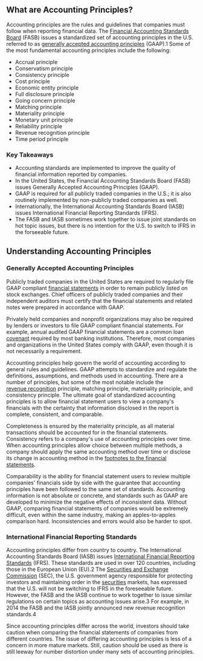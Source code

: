 ## What are Accounting Principles?

Accounting principles are the rules and guidelines that companies must follow when reporting financial data. The [Financial Accounting Standards Board](https://www.investopedia.com/terms/f/fasb.asp) (FASB) issues a standardized set of accounting principles in the U.S. referred to as [generally accepted accounting principles](https://www.investopedia.com/terms/g/gaap.asp) (GAAP).1 Some of the most fundamental accounting principles include the following:

-   Accrual principle
-   Conservatism principle
-   Consistency principle
-   Cost principle
-   Economic entity principle
-   Full disclosure principle
-   Going concern principle
-   Matching principle
-   Materiality principle
-   Monetary unit principle
-   Reliability principle
-   Revenue recognition principle
-   Time period principle

### Key Takeaways

-   Accounting standards are implemented to improve the quality of financial information reported by companies.
-   In the United States, the Financial Accounting Standards Board (FASB) issues Generally Accepted Accounting Principles (GAAP).
-   GAAP is required for all publicly traded companies in the U.S.; it is also routinely implemented by non-publicly traded companies as well.
-   Internationally, the International Accounting Standards Board (IASB) issues International Financial Reporting Standards (IFRS).
-   The FASB and IASB sometimes work together to issue joint standards on hot topic issues, but there is no intention for the U.S. to switch to IFRS in the forseeable future.

## Understanding Accounting Principles

### Generally Accepted Accounting Principles

Publicly traded companies in the United States are required to regularly file GAAP compliant [financial statements](https://www.investopedia.com/terms/f/financial-statements.asp) in order to remain publicly listed on stock exchanges. Chief officers of publicly traded companies and their independent auditors must certify that the financial statements and related notes were prepared in accordance with GAAP.

Privately held companies and nonprofit organizations may also be required by lenders or investors to file GAAP compliant financial statements. For example, annual audited GAAP financial statements are a common loan [covenant](https://www.investopedia.com/terms/c/covenant.asp) required by most banking institutions. Therefore, most companies and organizations in the United States comply with GAAP, even though it is not necessarily a requirement.

Accounting principles help govern the world of accounting according to general rules and guidelines. GAAP attempts to standardize and regulate the definitions, assumptions, and methods used in accounting. There are a number of principles, but some of the most notable include the [revenue recognition](https://www.investopedia.com/terms/r/revenuerecognition.asp) principle, matching principle, materiality principle, and consistency principle. The ultimate goal of standardized accounting principles is to allow financial statement users to view a company's financials with the certainty that information disclosed in the report is complete, consistent, and comparable.

Completeness is ensured by the materiality principle, as all material transactions should be accounted for in the financial statements. Consistency refers to a company's use of accounting principles over time. When accounting principles allow choice between multiple methods, a company should apply the same accounting method over time or disclose its change in accounting method in the [footnotes to the financial statements](https://www.investopedia.com/terms/f/footnote.asp).

Comparability is the ability for financial statement users to review multiple companies' financials side by side with the guarantee that accounting principles have been followed to the same set of standards. Accounting information is not absolute or concrete, and standards such as GAAP are developed to minimize the negative effects of inconsistent data. Without GAAP, comparing financial statements of companies would be extremely difficult, even within the same industry, making an apples-to-apples comparison hard. Inconsistencies and errors would also be harder to spot.

### International Financial Reporting Standards

Accounting principles differ from country to country. The International Accounting Standards Board (IASB) issues [International Financial Reporting Standards](https://www.investopedia.com/terms/i/ifrs.asp) (IFRS). These standards are used in over 120 countries, including those in the European Union (EU).2 The [Securities and Exchange Commission](https://www.investopedia.com/terms/s/sec.asp) (SEC), the U.S. government agency responsible for protecting investors and maintaining order in the [securities](https://www.investopedia.com/terms/s/security.asp) markets, has expressed that the U.S. will not be switching to IFRS in the foreseeable future. However, the FASB and the IASB continue to work together to issue similar regulations on certain topics as accounting issues arise.3 For example, in 2014 the FASB and the IASB jointly announced new revenue recognition standards.4

Since accounting principles differ across the world, investors should take caution when comparing the financial statements of companies from different countries. The issue of differing accounting principles is less of a concern in more mature markets. Still, caution should be used as there is still leeway for number distortion under many sets of accounting principles.